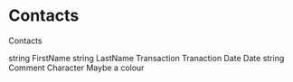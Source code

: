 # Contacts
Contacts

string FirstName
string LastName
Transaction Tranaction
Date Date
string Comment
<Enum> Character
 Maybe a colour



